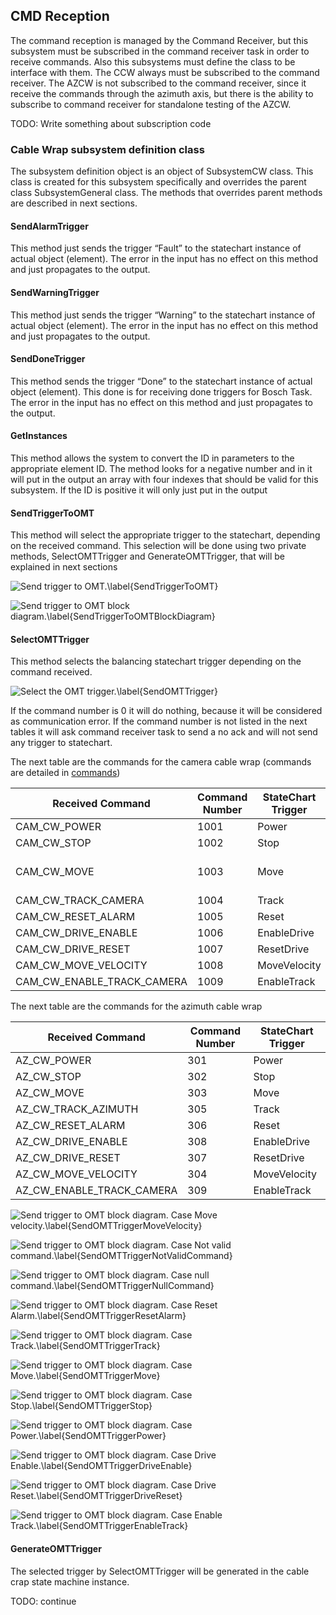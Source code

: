 ## CMD Reception

The command reception is managed by the Command Receiver, but this subsystem must be subscribed in the command receiver
task in order to receive commands. Also this subsystems must define the class to be interface with them.
The CCW always must be subscribed to the command receiver. The AZCW is not subscribed to the command receiver, since it
receive the commands through the azimuth axis, but there is the ability to subscribe to command receiver for standalone
testing of the AZCW.

TODO: Write something about subscription code

### Cable Wrap subsystem definition class

The subsystem definition object is an object of SubsystemCW class. This class is created for this subsystem specifically
and overrides the parent class SubsystemGeneral class.
The methods that overrides parent methods are described in next sections.

#### SendAlarmTrigger

This method just sends the trigger “Fault” to the statechart instance of actual object (element). The error in the input
has no effect on this method and just propagates to the output.

#### SendWarningTrigger

This method just sends the trigger “Warning” to the statechart instance of actual object (element). The error in the
input has no effect on this method and just propagates to the output.

#### SendDoneTrigger

This method sends the trigger “Done” to the statechart instance of actual object (element). This done is for receiving
done triggers for Bosch Task. The error in the input has no effect on this method and just propagates to the output.

#### GetInstances

This method allows the system to convert the ID in parameters to the appropriate element ID. The method looks for a
negative number and in it will put in the output an array with four indexes that should be valid for this subsystem.
If the ID is positive it will only just put in the output

#### SendTriggerToOMT

This method will select the appropriate trigger to the statechart, depending on the received command. This selection
will be done using two private methods, SelectOMTTrigger and GenerateOMTTrigger, that will be explained in next sections

![Send trigger to OMT.\label{SendTriggerToOMT}](../Resources/figures/AzimuthAndCameraCableWrap/SendTriggerToOMT_ContextHelp.PNG)

![Send trigger to OMT block diagram.\label{SendTriggerToOMTBlockDiagram}](../Resources/figures/AzimuthAndCameraCableWrap/SendTriggerToOMT_BlockDiagram.PNG)

#### SelectOMTTrigger

This method selects the balancing statechart trigger depending on the command received.

![Select the OMT trigger.\label{SendOMTTrigger}](../Resources/figures/AzimuthAndCameraCableWrap/SelectOMTTrigger_ContextHelp.PNG)

If the command number is 0 it will do nothing, because it will be considered as communication error.
If the command number is not listed in the next tables it will ask command receiver task to send a no ack and will not
send any trigger to statechart.

The next table are the commands for the camera cable wrap (commands are detailed in [commands](/01%20Commands.md#Commands))

| Received Command           | Command Number | StateChart Trigger | Parameters                     |
| -------------------------- | -------------- | ------------------ | ------------------------------ |
| CAM_CW_POWER               | 1001           | Power              |                                |
| CAM_CW_STOP                | 1002           | Stop               |                                |
| CAM_CW_MOVE                | 1003           | Move               | Position(DBL), Velocity (DBL), |
| CAM_CW_TRACK_CAMERA        | 1004           | Track              |                                |
| CAM_CW_RESET_ALARM         | 1005           | Reset              |                                |
| CAM_CW_DRIVE_ENABLE        | 1006           | EnableDrive        |                                |
| CAM_CW_DRIVE_RESET         | 1007           | ResetDrive         |                                |
| CAM_CW_MOVE_VELOCITY       | 1008           | MoveVelocity       |                                |
| CAM_CW_ENABLE_TRACK_CAMERA | 1009           | EnableTrack        |                                |

The next table are the commands for the azimuth cable wrap

| Received Command          | Command Number | StateChart Trigger |
| ------------------------- | -------------- | ------------------ |
| AZ_CW_POWER               | 301            | Power              |
| AZ_CW_STOP                | 302            | Stop               |
| AZ_CW_MOVE                | 303            | Move               |
| AZ_CW_TRACK_AZIMUTH       | 305            | Track              |
| AZ_CW_RESET_ALARM         | 306            | Reset              |
| AZ_CW_DRIVE_ENABLE        | 308            | EnableDrive        |
| AZ_CW_DRIVE_RESET         | 307            | ResetDrive         |
| AZ_CW_MOVE_VELOCITY       | 304            | MoveVelocity       |
| AZ_CW_ENABLE_TRACK_CAMERA | 309            | EnableTrack        |

![Send trigger to OMT block diagram. Case Move velocity.\label{SendOMTTriggerMoveVelocity}](../Resources/figures/AzimuthAndCameraCableWrap/SubsystemCW_lvclass_SelectOMTTriggerd.png)

![Send trigger to OMT block diagram. Case Not valid command.\label{SendOMTTriggerNotValidCommand}](../Resources/figures/AzimuthAndCameraCableWrap/SubsystemCW_lvclass_SelectOMTTriggerd1.png)

![Send trigger to OMT block diagram. Case null command.\label{SendOMTTriggerNullCommand}](../Resources/figures/AzimuthAndCameraCableWrap/SubsystemCW_lvclass_SelectOMTTriggerd2.png)

![Send trigger to OMT block diagram. Case Reset Alarm.\label{SendOMTTriggerResetAlarm}](../Resources/figures/AzimuthAndCameraCableWrap/SubsystemCW_lvclass_SelectOMTTriggerd3.png)

![Send trigger to OMT block diagram. Case Track.\label{SendOMTTriggerTrack}](../Resources/figures/AzimuthAndCameraCableWrap/SubsystemCW_lvclass_SelectOMTTriggerd5.png)

![Send trigger to OMT block diagram. Case Move.\label{SendOMTTriggerMove}](../Resources/figures/AzimuthAndCameraCableWrap/SubsystemCW_lvclass_SelectOMTTriggerd8.png)

![Send trigger to OMT block diagram. Case Stop.\label{SendOMTTriggerStop}](../Resources/figures/AzimuthAndCameraCableWrap/SubsystemCW_lvclass_SelectOMTTriggerd10.png)

![Send trigger to OMT block diagram. Case Power.\label{SendOMTTriggerPower}](../Resources/figures/AzimuthAndCameraCableWrap/SubsystemCW_lvclass_SelectOMTTriggerd12.png)

![Send trigger to OMT block diagram. Case Drive Enable.\label{SendOMTTriggerDriveEnable}](../Resources/figures/AzimuthAndCameraCableWrap/SubsystemCW_lvclass_SelectOMTTriggerd14.png)

![Send trigger to OMT block diagram. Case Drive Reset.\label{SendOMTTriggerDriveReset}](../Resources/figures/AzimuthAndCameraCableWrap/SubsystemCW_lvclass_SelectOMTTriggerd16.png)

![Send trigger to OMT block diagram. Case Enable Track.\label{SendOMTTriggerEnableTrack}](../Resources/figures/AzimuthAndCameraCableWrap/SubsystemCW_lvclass_SelectOMTTriggerd18.png)

#### GenerateOMTTrigger

The selected trigger by SelectOMTTrigger will be generated in the cable crap state machine instance.

TODO: continue
